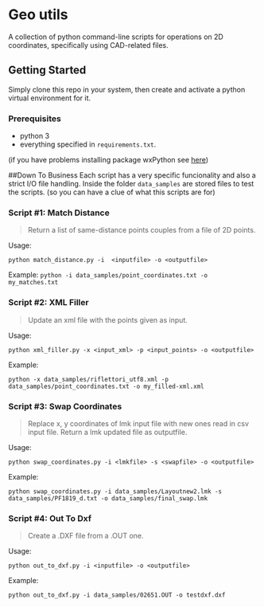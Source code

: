 # Geo utils
A collection of python command-line scripts for operations on 2D coordinates, specifically using CAD-related files.

## Getting Started
Simply clone this repo in your system, then create and activate a python virtual environment for it.

### Prerequisites
- python 3
- everything specified in `requirements.txt`.

(if you have problems installing package wxPython see [here](https://wiki.wxpython.org/How%20to%20install%20wxPython))

##Down To Business
Each script has a very specific funcionality and also a strict I/O file handling.
Inside the folder `data_samples` are stored files to test the scripts. (so you can have a clue of what this scripts are for)

### Script #1: Match Distance

>  Return a list of same-distance points couples from a file of 2D points.

Usage:

```
python match_distance.py -i  <inputfile> -o <outputfile>
```

Example:
`python -i data_samples/point_coordinates.txt -o my_matches.txt`

### Script #2: XML Filler

> Update an xml file with the points given as input.

Usage:

```
python xml_filler.py -x <input_xml> -p <input_points> -o <outputfile>
```

Example:
```
python -x data_samples/riflettori_utf8.xml -p data_samples/point_coordinates.txt -o my_filled-xml.xml
```

### Script #3: Swap Coordinates

> Replace x, y coordinates of lmk input file with new ones read in csv input file. Return a lmk updated file as outputfile.

Usage:

```
python swap_coordinates.py -i <lmkfile> -s <swapfile> -o <outputfile>
```

Example:
```
python swap_coordinates.py -i data_samples/Layoutnew2.lmk -s data_samples/PF1819_d.txt -o data_samples/final_swap.lmk
```

### Script #4: Out To Dxf

> Create a .DXF file from a .OUT one.

Usage:

```
python out_to_dxf.py -i <inputfile> -o <outputfile>
```

Example:
```
python out_to_dxf.py -i data_samples/02651.OUT -o testdxf.dxf
```
